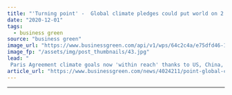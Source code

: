 ```yaml
---
title: "'Turning point' -  Global climate pledges could put world on 2.1C warming pathway, analysis suggests"
date: "2020-12-01"
tags: 
  - business green
source: "business green"
image_url: "https://www.businessgreen.com/api/v1/wps/64c2c4a/e75dfd46-1b37-4f14-93dd-20672d557603/5/iw-climate-change-renewable-017-185x114.jpg"
image_fp: "/assets/img/post_thumbnails/43.jpg"
lead: "
 Paris Agreement climate goals now 'within reach' thanks to US, China, Japan, and South Korea joining net zero club, Climate Action Tracker estimates ..."
article_url: "https://www.businessgreen.com/news/4024211/point-global-climate-pledges-world-1c-warming-pathway-analysis-suggests"
---
```


---
